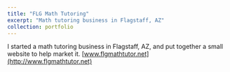 ```yaml
---
title: "FLG Math Tutoring"
excerpt: "Math tutoring business in Flagstaff, AZ"
collection: portfolio
---
```


I started a math tutoring business in Flagstaff, AZ, and put together a small website to help market it.  [www.flgmathtutor.net](http://www.flgmathtutor.net)
